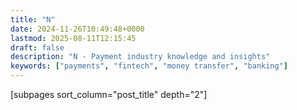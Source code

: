 ```yaml
---
title: "N"
date: 2024-11-26T10:49:48+0000
lastmod: 2025-08-11T12:15:45
draft: false
description: "N - Payment industry knowledge and insights"
keywords: ["payments", "fintech", "money transfer", "banking"]
---
```


[subpages sort_column="post_title" depth="2"]